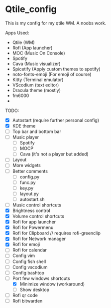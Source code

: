 # Qtile_config
This is my config for my qtile WM. A noobs work.

Apps Used:
- Qtile (WM)
- Rofi (App launcher)
- MOC (Music On Console)
- Spotify 
- Cava (Music visualizer)
- Spicetify (Apply custom themes to spotify)
- noto-fonts-emoji (For emoji of course)
- Kitty (Terminal emulator)
- VScodium (text editor)
- Dracula theme (mostly)
- fm6000
- 

TODO:

- [x] Autostart (require further personal config) 
- [x] KDE theme 
- [ ] Top bar and bottom bar
- [ ] Music player
  - [ ] Spotify
  - [ ] MOCP
  - [ ] Cava (it's not a player but added) 
- [ ] Layout
- [ ] More widgets
- [ ] Better comments
  - [ ] config.py
  - [ ] func.py
  - [ ] key.py
  - [ ] layout.py
  - [ ] autostart.sh 
- [ ] Music control shortcuts
- [x] Brightness control
- [x] Volume control shortcuts
- [x] Rofi for app launcher
- [x] Rofi for Powermenu
- [x] Rofi for Clipboard  //  requires rofi-greenclip 
- [x] Rofi for Network manager
- [x] Rofi for emoji
- [ ] Rofi for calendar
- [ ] Config vim
- [ ] Config fish shell
- [ ] Config vscodium
- [ ] Config bashtop
- [ ] Port few windows shortcuts
  - [x] Minimize window (workaround)
  - [ ] Show desktop   
- [ ] Rofi qr code
- [ ] Rofi bitwarden